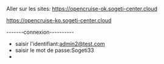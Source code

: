 Aller sur les sites:
https://opencruise-ok.sogeti-center.cloud 

https://opencruise-ko.sogeti-center.cloud

-------connexion----------
* saisir l'identifiant:admin2@test.com
* saisir le mot de passe:Sogeti33
* 